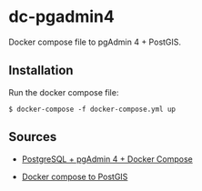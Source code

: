 # dc-pgadmin4

Docker compose file to pgAdmin 4 + PostGIS.


## Installation

Run the docker compose file:

```
$ docker-compose -f docker-compose.yml up
```


## Sources

- [PostgreSQL + pgAdmin 4 + Docker Compose](https://medium.com/@renato.groffe/postgresql-pgadmin-4-docker-compose-montando-rapidamente-um-ambiente-para-uso-55a2ab230b89)

- [Docker compose to PostGIS](https://github.com/kartoza/docker-postgis/blob/11.0-2.5/docker-compose.yml)
